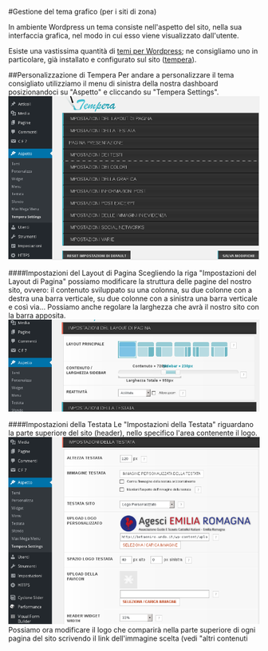#Gestione del tema grafico (per i siti di zona)

In ambiente Wordpress un tema consiste nell'aspetto del sito, nella sua interfaccia grafica, nel modo in cui esso viene visualizzato dall'utente.

Esiste una vastissima quantità di [temi per Wordpress](https://wordpress.org/themes/); ne consigliamo uno in particolare, già installato e configurato sul sito ([tempera](https://wordpress.org/themes/tempera/)).

##Personalizzazione di Tempera
Per andare a personalizzare il tema consigliato utilizziamo il menu di sinistra della nostra dashboard posizionandoci su "Aspetto" e cliccando su "Tempera Settings".
![tempera settings](img/tempera_settings_0.png)  

####Impostazioni del Layout di Pagina
Scegliendo la riga "Impostazioni del Layout di Pagina" possiamo modificare la struttura delle pagine del nostro sito, ovvero: il contenuto sviluppato su una colonna, su due colonne con a destra una barra verticale, su due colonne con a sinistra una barra verticale e così via...
Possiamo anche regolare la larghezza che avrà il nostro sito con la barra apposita.  
![tempera settings layout](img/tempera_settings_layout.png)  

####Impostazioni della Testata
Le "Impostazioni della Testata" riguardano la parte superiore del sito (header), nello specifico l'area contenente il logo.  
![tempera settings header](img/tempera_settings_header.png)  
Possiamo ora modificare il logo che comparirà nella parte superiore di ogni pagina del sito scrivendo il link dell'immagine scelta (vedi "altri contenuti 